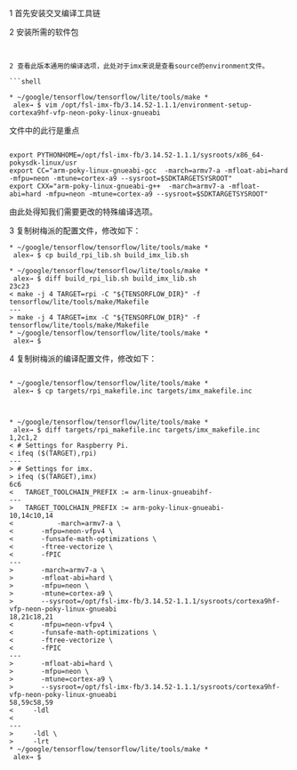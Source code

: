 1 首先安装交叉编译工具链

2 安装所需的软件包

```shell


2 查看此版本通用的编译选项，此处对于imx来说是查看source的environment文件。

```shell

* ~/google/tensorflow/tensorflow/lite/tools/make *
 alex→ $ vim /opt/fsl-imx-fb/3.14.52-1.1.1/environment-setup-cortexa9hf-vfp-neon-poky-linux-gnueabi 
```

文件中的此行是重点

```shell

export PYTHONHOME=/opt/fsl-imx-fb/3.14.52-1.1.1/sysroots/x86_64-pokysdk-linux/usr
export CC="arm-poky-linux-gnueabi-gcc  -march=armv7-a -mfloat-abi=hard -mfpu=neon -mtune=cortex-a9 --sysroot=$SDKTARGETSYSROOT"
export CXX="arm-poky-linux-gnueabi-g++  -march=armv7-a -mfloat-abi=hard -mfpu=neon -mtune=cortex-a9 --sysroot=$SDKTARGETSYSROOT"
```

由此处得知我们需要更改的特殊编译选项。

3 复制树梅派的配置文件，修改如下：

```shell
* ~/google/tensorflow/tensorflow/lite/tools/make *
 alex→ $ cp build_rpi_lib.sh build_imx_lib.sh 

* ~/google/tensorflow/tensorflow/lite/tools/make *
 alex→ $ diff build_rpi_lib.sh build_imx_lib.sh 
23c23
< make -j 4 TARGET=rpi -C "${TENSORFLOW_DIR}" -f tensorflow/lite/tools/make/Makefile
---
> make -j 4 TARGET=imx -C "${TENSORFLOW_DIR}" -f tensorflow/lite/tools/make/Makefile
* ~/google/tensorflow/tensorflow/lite/tools/make *
 alex→ $ 
```

4 复制树梅派的编译配置文件，修改如下：

```shell

* ~/google/tensorflow/tensorflow/lite/tools/make *
 alex→ $ cp targets/rpi_makefile.inc targets/imx_makefile.inc 



* ~/google/tensorflow/tensorflow/lite/tools/make *
 alex→ $ diff targets/rpi_makefile.inc targets/imx_makefile.inc 
1,2c1,2
< # Settings for Raspberry Pi.
< ifeq ($(TARGET),rpi)
---
> # Settings for imx.
> ifeq ($(TARGET),imx)
6c6
<   TARGET_TOOLCHAIN_PREFIX := arm-linux-gnueabihf-
---
>   TARGET_TOOLCHAIN_PREFIX := arm-poky-linux-gnueabi-
10,14c10,14
< 			-march=armv7-a \
<       -mfpu=neon-vfpv4 \
<       -funsafe-math-optimizations \
<       -ftree-vectorize \
<       -fPIC
---
>       -march=armv7-a \
>       -mfloat-abi=hard \
>       -mfpu=neon \
>       -mtune=cortex-a9 \
>       --sysroot=/opt/fsl-imx-fb/3.14.52-1.1.1/sysroots/cortexa9hf-vfp-neon-poky-linux-gnueabi
18,21c18,21
<       -mfpu=neon-vfpv4 \
<       -funsafe-math-optimizations \
<       -ftree-vectorize \
<       -fPIC
---
>       -mfloat-abi=hard \
>       -mfpu=neon \
>       -mtune=cortex-a9 \
>       --sysroot=/opt/fsl-imx-fb/3.14.52-1.1.1/sysroots/cortexa9hf-vfp-neon-poky-linux-gnueabi
58,59c58,59
<     -ldl
< 
---
>     -ldl \
>     -lrt
* ~/google/tensorflow/tensorflow/lite/tools/make *
 alex→ $ 
```



